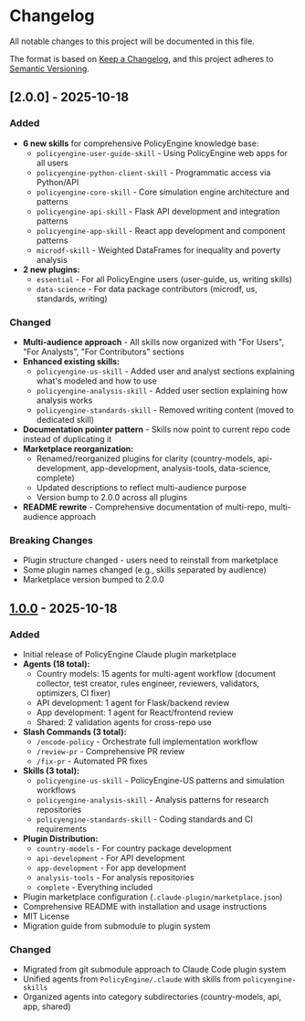 # Changelog

All notable changes to this project will be documented in this file.

The format is based on [Keep a Changelog](https://keepachangelog.com/en/1.0.0/),
and this project adheres to [Semantic Versioning](https://semver.org/spec/v2.0.0.html).

## [2.0.0] - 2025-10-18

### Added
- **6 new skills** for comprehensive PolicyEngine knowledge base:
  - `policyengine-user-guide-skill` - Using PolicyEngine web apps for all users
  - `policyengine-python-client-skill` - Programmatic access via Python/API
  - `policyengine-core-skill` - Core simulation engine architecture and patterns
  - `policyengine-api-skill` - Flask API development and integration patterns
  - `policyengine-app-skill` - React app development and component patterns
  - `microdf-skill` - Weighted DataFrames for inequality and poverty analysis
- **2 new plugins:**
  - `essential` - For all PolicyEngine users (user-guide, us, writing skills)
  - `data-science` - For data package contributors (microdf, us, standards, writing)

### Changed
- **Multi-audience approach** - All skills now organized with "For Users", "For Analysts", "For Contributors" sections
- **Enhanced existing skills:**
  - `policyengine-us-skill` - Added user and analyst sections explaining what's modeled and how to use
  - `policyengine-analysis-skill` - Added user section explaining how analysis works
  - `policyengine-standards-skill` - Removed writing content (moved to dedicated skill)
- **Documentation pointer pattern** - Skills now point to current repo code instead of duplicating it
- **Marketplace reorganization:**
  - Renamed/reorganized plugins for clarity (country-models, api-development, app-development, analysis-tools, data-science, complete)
  - Updated descriptions to reflect multi-audience purpose
  - Version bump to 2.0.0 across all plugins
- **README rewrite** - Comprehensive documentation of multi-repo, multi-audience approach

### Breaking Changes
- Plugin structure changed - users need to reinstall from marketplace
- Some plugin names changed (e.g., skills separated by audience)
- Marketplace version bumped to 2.0.0

## [1.0.0] - 2025-10-18

### Added
- Initial release of PolicyEngine Claude plugin marketplace
- **Agents (18 total):**
  - Country models: 15 agents for multi-agent workflow (document collector, test creator, rules engineer, reviewers, validators, optimizers, CI fixer)
  - API development: 1 agent for Flask/backend review
  - App development: 1 agent for React/frontend review
  - Shared: 2 validation agents for cross-repo use
- **Slash Commands (3 total):**
  - `/encode-policy` - Orchestrate full implementation workflow
  - `/review-pr` - Comprehensive PR review
  - `/fix-pr` - Automated PR fixes
- **Skills (3 total):**
  - `policyengine-us-skill` - PolicyEngine-US patterns and simulation workflows
  - `policyengine-analysis-skill` - Analysis patterns for research repositories
  - `policyengine-standards-skill` - Coding standards and CI requirements
- **Plugin Distribution:**
  - `country-models` - For country package development
  - `api-development` - For API development
  - `app-development` - For app development
  - `analysis-tools` - For analysis repositories
  - `complete` - Everything included
- Plugin marketplace configuration (`.claude-plugin/marketplace.json`)
- Comprehensive README with installation and usage instructions
- MIT License
- Migration guide from submodule to plugin system

### Changed
- Migrated from git submodule approach to Claude Code plugin system
- Unified agents from `PolicyEngine/.claude` with skills from `policyengine-skills`
- Organized agents into category subdirectories (country-models, api, app, shared)

[1.0.0]: https://github.com/PolicyEngine/policyengine-claude/releases/tag/v1.0.0
